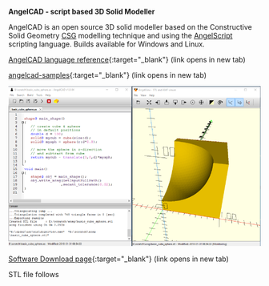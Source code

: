 **AngelCAD - script based 3D Solid Modeller**

AngelCAD is an open source 3D solid modeller based on the Constructive Solid Geometry [CSG](https://en.wikipedia.org/wiki/Constructive_solid_geometry) modelling technique and using the [AngelScript](http://www.angelcode.com/angelscript/sdk/docs/manual/doc_script.html) scripting language. Builds available for Windows and Linux.

[AngelCAD language reference](/docs/index.html){:target="_blank"}  (link opens in new tab)

[angelcad-samples](https://github.com/arnholm/angelcad-samples){:target="_blank"}  (link opens in new tab)

![AngelCAD modeller](/docs/angelcad_ide_70pst.png)

[Software Download page](https://github.com/arnholm/xcsg/releases){:target="_blank"}  (link opens in new tab) 

STL file follows

<script src="https://embed.github.com/view/3d/arnholm/acdocs/master/stl/test2.stl"/>

